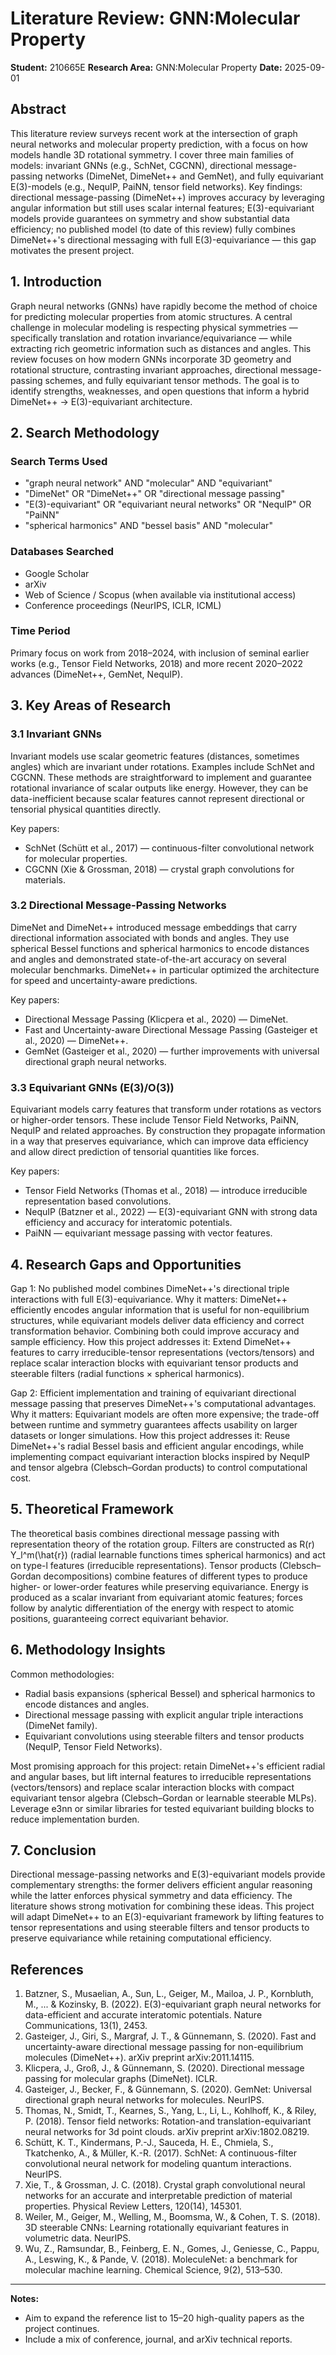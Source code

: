# Literature Review: GNN:Molecular Property

**Student:** 210665E
**Research Area:** GNN:Molecular Property
**Date:** 2025-09-01

## Abstract

This literature review surveys recent work at the intersection of graph neural networks and molecular property prediction, with a focus on how models handle 3D rotational symmetry. I cover three main families of models: invariant GNNs (e.g., SchNet, CGCNN), directional message-passing networks (DimeNet, DimeNet++ and GemNet), and fully equivariant E(3)-models (e.g., NequIP, PaiNN, tensor field networks). Key findings: directional message-passing (DimeNet++) improves accuracy by leveraging angular information but still uses scalar internal features; E(3)-equivariant models provide guarantees on symmetry and show substantial data efficiency; no published model (to date of this review) fully combines DimeNet++'s directional messaging with full E(3)-equivariance — this gap motivates the present project.

## 1. Introduction

Graph neural networks (GNNs) have rapidly become the method of choice for predicting molecular properties from atomic structures. A central challenge in molecular modeling is respecting physical symmetries — specifically translation and rotation invariance/equivariance — while extracting rich geometric information such as distances and angles. This review focuses on how modern GNNs incorporate 3D geometry and rotational structure, contrasting invariant approaches, directional message-passing schemes, and fully equivariant tensor methods. The goal is to identify strengths, weaknesses, and open questions that inform a hybrid DimeNet++ → E(3)-equivariant architecture.

## 2. Search Methodology

### Search Terms Used
- "graph neural network" AND "molecular" AND "equivariant"
- "DimeNet" OR "DimeNet++" OR "directional message passing"
- "E(3)-equivariant" OR "equivariant neural networks" OR "NequIP" OR "PaiNN"
- "spherical harmonics" AND "bessel basis" AND "molecular"

### Databases Searched
- Google Scholar
- arXiv
- Web of Science / Scopus (when available via institutional access)
- Conference proceedings (NeurIPS, ICLR, ICML)

### Time Period
Primary focus on work from 2018–2024, with inclusion of seminal earlier works (e.g., Tensor Field Networks, 2018) and more recent 2020–2022 advances (DimeNet++, GemNet, NequIP).

## 3. Key Areas of Research

### 3.1 Invariant GNNs
Invariant models use scalar geometric features (distances, sometimes angles) which are invariant under rotations. Examples include SchNet and CGCNN. These methods are straightforward to implement and guarantee rotational invariance of scalar outputs like energy. However, they can be data-inefficient because scalar features cannot represent directional or tensorial physical quantities directly.

Key papers:
- SchNet (Schütt et al., 2017) — continuous-filter convolutional network for molecular properties.
- CGCNN (Xie & Grossman, 2018) — crystal graph convolutions for materials.

### 3.2 Directional Message-Passing Networks
DimeNet and DimeNet++ introduced message embeddings that carry directional information associated with bonds and angles. They use spherical Bessel functions and spherical harmonics to encode distances and angles and demonstrated state-of-the-art accuracy on several molecular benchmarks. DimeNet++ in particular optimized the architecture for speed and uncertainty-aware predictions.

Key papers:
- Directional Message Passing (Klicpera et al., 2020) — DimeNet.
- Fast and Uncertainty-aware Directional Message Passing (Gasteiger et al., 2020) — DimeNet++.
- GemNet (Gasteiger et al., 2020) — further improvements with universal directional graph neural networks.

### 3.3 Equivariant GNNs (E(3)/O(3))
Equivariant models carry features that transform under rotations as vectors or higher-order tensors. These include Tensor Field Networks, PaiNN, NequIP and related approaches. By construction they propagate information in a way that preserves equivariance, which can improve data efficiency and allow direct prediction of tensorial quantities like forces.

Key papers:
- Tensor Field Networks (Thomas et al., 2018) — introduce irreducible representation based convolutions.
- NequIP (Batzner et al., 2022) — E(3)-equivariant GNN with strong data efficiency and accuracy for interatomic potentials.
- PaiNN — equivariant message passing with vector features.

## 4. Research Gaps and Opportunities

Gap 1: No published model combines DimeNet++'s directional triple interactions with full E(3)-equivariance.
Why it matters: DimeNet++ efficiently encodes angular information that is useful for non-equilibrium structures, while equivariant models deliver data efficiency and correct transformation behavior. Combining both could improve accuracy and sample efficiency.
How this project addresses it: Extend DimeNet++ features to carry irreducible-tensor representations (vectors/tensors) and replace scalar interaction blocks with equivariant tensor products and steerable filters (radial functions × spherical harmonics).

Gap 2: Efficient implementation and training of equivariant directional message passing that preserves DimeNet++'s computational advantages.
Why it matters: Equivariant models are often more expensive; the trade-off between runtime and symmetry guarantees affects usability on larger datasets or longer simulations.
How this project addresses it: Reuse DimeNet++'s radial Bessel basis and efficient angular encodings, while implementing compact equivariant interaction blocks inspired by NequIP and tensor algebra (Clebsch–Gordan products) to control computational cost.

## 5. Theoretical Framework

The theoretical basis combines directional message passing with representation theory of the rotation group. Filters are constructed as R(r) Y_l^m(\hat{r}) (radial learnable functions times spherical harmonics) and act on type-l features (irreducible representations). Tensor products (Clebsch–Gordan decompositions) combine features of different types to produce higher- or lower-order features while preserving equivariance. Energy is produced as a scalar invariant from equivariant atomic features; forces follow by analytic differentiation of the energy with respect to atomic positions, guaranteeing correct equivariant behavior.

## 6. Methodology Insights

Common methodologies:
- Radial basis expansions (spherical Bessel) and spherical harmonics to encode distances and angles.
- Directional message passing with explicit angular triple interactions (DimeNet family).
- Equivariant convolutions using steerable filters and tensor products (NequIP, Tensor Field Networks).

Most promising approach for this project: retain DimeNet++'s efficient radial and angular bases, but lift internal features to irreducible representations (vectors/tensors) and replace scalar interaction blocks with compact equivariant tensor algebra (Clebsch–Gordan or learnable steerable MLPs). Leverage e3nn or similar libraries for tested equivariant building blocks to reduce implementation burden.

## 7. Conclusion

Directional message-passing networks and E(3)-equivariant models provide complementary strengths: the former delivers efficient angular reasoning while the latter enforces physical symmetry and data efficiency. The literature shows strong motivation for combining these ideas. This project will adapt DimeNet++ to an E(3)-equivariant framework by lifting features to tensor representations and using steerable filters and tensor products to preserve equivariance while retaining computational efficiency.

## References

1. Batzner, S., Musaelian, A., Sun, L., Geiger, M., Mailoa, J. P., Kornbluth, M., ... & Kozinsky, B. (2022). E(3)-equivariant graph neural networks for data-efficient and accurate interatomic potentials. Nature Communications, 13(1), 2453.
2. Gasteiger, J., Giri, S., Margraf, J. T., & Günnemann, S. (2020). Fast and uncertainty-aware directional message passing for non-equilibrium molecules (DimeNet++). arXiv preprint arXiv:2011.14115.
3. Klicpera, J., Groß, J., & Günnemann, S. (2020). Directional message passing for molecular graphs (DimeNet). ICLR.
4. Gasteiger, J., Becker, F., & Günnemann, S. (2020). GemNet: Universal directional graph neural networks for molecules. NeurIPS.
5. Thomas, N., Smidt, T., Kearnes, S., Yang, L., Li, L., Kohlhoff, K., & Riley, P. (2018). Tensor field networks: Rotation-and translation-equivariant neural networks for 3d point clouds. arXiv preprint arXiv:1802.08219.
6. Schütt, K. T., Kindermans, P.-J., Sauceda, H. E., Chmiela, S., Tkatchenko, A., & Müller, K.-R. (2017). SchNet: A continuous-filter convolutional neural network for modeling quantum interactions. NeurIPS.
7. Xie, T., & Grossman, J. C. (2018). Crystal graph convolutional neural networks for an accurate and interpretable prediction of material properties. Physical Review Letters, 120(14), 145301.
8. Weiler, M., Geiger, M., Welling, M., Boomsma, W., & Cohen, T. S. (2018). 3D steerable CNNs: Learning rotationally equivariant features in volumetric data. NeurIPS.
9. Wu, Z., Ramsundar, B., Feinberg, E. N., Gomes, J., Geniesse, C., Pappu, A., Leswing, K., & Pande, V. (2018). MoleculeNet: a benchmark for molecular machine learning. Chemical Science, 9(2), 513–530.

---

**Notes:**
- Aim to expand the reference list to 15–20 high-quality papers as the project continues.
- Include a mix of conference, journal, and arXiv technical reports.